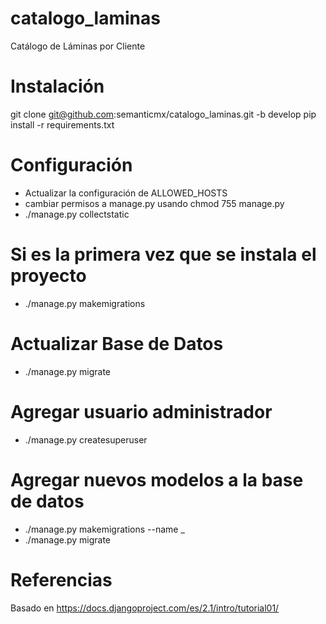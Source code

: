 # catalogo_laminas
Catálogo de Láminas por Cliente

# Instalación
git clone git@github.com:semanticmx/catalogo_laminas.git -b develop
pip install -r requirements.txt

# Configuración
* Actualizar la configuración de ALLOWED_HOSTS
* cambiar permisos a manage.py usando chmod 755 manage.py
* ./manage.py collectstatic

# Si es la primera vez que se instala el proyecto 
* ./manage.py makemigrations

# Actualizar Base de Datos 
* ./manage.py migrate

# Agregar usuario administrador
* ./manage.py createsuperuser

# Agregar nuevos modelos a la base de datos
* ./manage.py makemigrations <app> --name <accion>_<campo>
* ./manage.py migrate

# Referencias
Basado en https://docs.djangoproject.com/es/2.1/intro/tutorial01/
